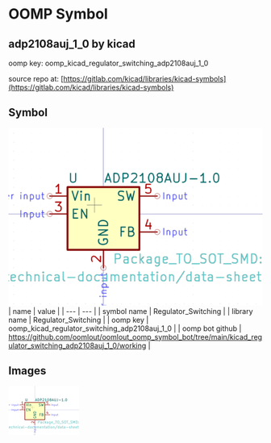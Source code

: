 # OOMP Symbol  
## adp2108auj_1_0  by kicad  
  
oomp key: oomp_kicad_regulator_switching_adp2108auj_1_0  
  
source repo at: [https://gitlab.com/kicad/libraries/kicad-symbols](https://gitlab.com/kicad/libraries/kicad-symbols)  
## Symbol  
  
[![working.png](working_600.png)](working.png)  
| name | value | 
| --- | --- | 
| symbol name | Regulator_Switching | 
| library name | Regulator_Switching | 
| oomp key | oomp_kicad_regulator_switching_adp2108auj_1_0 | 
| oomp bot github | https://github.com/oomlout/oomlout_oomp_symbol_bot/tree/main/kicad_regulator_switching_adp2108auj_1_0/working | 
## Images  
  
[![working.png](working_140.png)](working.png)  
